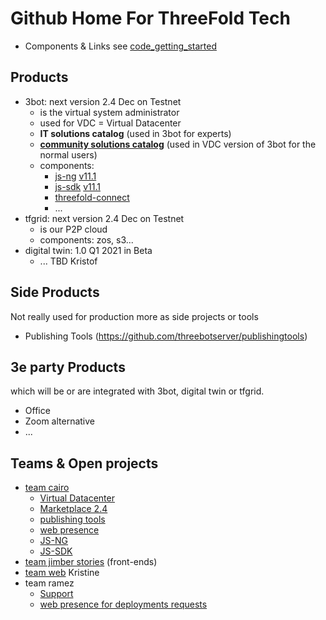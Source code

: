 # Github Home For ThreeFold Tech


- Components & Links see [code_getting_started](products/code_getting_started.md)

## Products

- 3bot: next version 2.4 Dec on Testnet
  - is the virtual system administrator
  - used for VDC = Virtual Datacenter
  - **IT solutions catalog** (used in 3bot for experts)
  - **[community solutions catalog](https://github.com/threefoldtech/vdc-solutions-charts)** (used in VDC version of 3bot for the normal users)
  - components: 
    - [js-ng](https://github.com/threefoldtech/js-ng) [v11.1](https://github.com/threefoldtech/js-ng/projects/1)
    - [js-sdk](https://github.com/threefoldtech/js-sdk) [v11.1](https://github.com/threefoldtech/js-sdk/projects/1)
    - [threefold-connect](https://github.com/threefoldtech/3Bot_connect)
    -  ... 
- tfgrid: next version 2.4 Dec on Testnet
  - is our P2P cloud
  - components: zos, s3...
- digital twin: 1.0 Q1 2021 in Beta
  - ... TBD Kristof

## Side Products

Not really used for production more as side projects or tools

- Publishing Tools (https://github.com/threebotserver/publishingtools)

## 3e party Products

which will be or are integrated with 3bot, digital twin or tfgrid.

- Office
- Zoom alternative
- ...


## Teams & Open projects

- [team cairo](https://github.com/orgs/threefoldtech/projects/125)
  - [Virtual Datacenter](https://github.com/orgs/threefoldtech/projects/121)
  - [Marketplace 2.4](https://github.com/orgs/threefoldtech/projects/126)
  - [publishing tools](https://github.com/threebotserver/publishingtools/projects)
  - [web presence](https://github.com/orgs/threefoldfoundation/projects/16)
  - [JS-NG](https://github.com/orgs/threefoldtech/js-ng/projects/1)
  - [JS-SDK](https://github.com/orgs/threefoldtech/js-sdk/projects/1)
- [team jimber stories](https://github.com/orgs/threefoldtech/projects/60?card_filter_query=label%3Atype_story) (front-ends)
- [team web]() Kristine
- team ramez
  - [Support](https://circles.threefold.me/project/sabrinasadik-tf-support/kanban)
  - [web presence for deployments requests](https://github.com/orgs/threefoldfoundation/projects/16)



